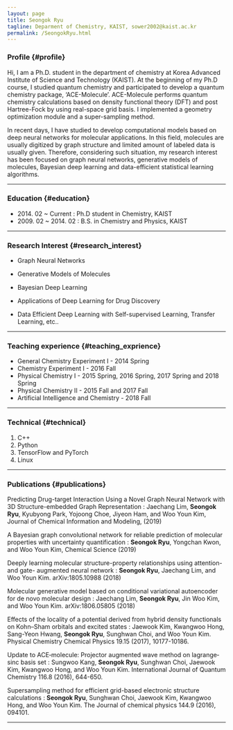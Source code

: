 ```yaml
---
layout: page
title: Seongok Ryu
tagline: Deparment of Chemistry, KAIST, sower2002@kaist.ac.kr
permalink: /SeongokRyu.html
---
```


### Profile {#profile}

Hi, I am a Ph.D. student in the department of chemistry at Korea Advanced Institute of Science and Technology (KAIST). 
At the beginning of my Ph.D course, I studied quantum chemistry and participated to develop a quantum chemistry package, ‘ACE-Molecule’. ACE-Molecule performs quantum chemistry calculations based on density functional theory (DFT) and post Hartree-Fock by using real-space grid basis. 
I implemented a geometry optimization module and a super-sampling method.

In recent days, I have studied to develop computational models based on deep neural networks for molecular applications. 
In this field, molecules are usually digitized by graph structure and limited amount of labeled data is usually given. 
Therefore, considering such situation, my research interest has been focused on graph neural networks, generative models of molecules, Bayesian deep learning and data-efficient statistical learning algorithms. 

------

### Education {#education}

* 2014\. 02 ~ Current : Ph.D student in Chemistry, KAIST
* 2009\. 02 ~ 2014\. 02 : B.S. in Chemistry and Physics, KAIST

------

### Research Interest {#research_interest}

* Graph Neural Networks

* Generative Models of Molecules

* Bayesian Deep Learning
 
* Applications of Deep Learning for Drug Discovery

* Data Efficient Deep Learning with Self-supervised Learning, Transfer Learning, etc..

-------

### Teaching experience {#teaching_exprience}

* General Chemistry Experiment I - 2014 Spring
* Chemistry Experiment I - 2016 Fall
* Physical Chemistry I - 2015 Spring, 2016 Spring, 2017 Spring and 2018 Spring 
* Physical Chemistry II - 2015 Fall and 2017 Fall
* Artificial Intelligence and Chemistry - 2018 Fall

-------

### Technical {#technical}

1. C++
1. Python
1. TensorFlow and PyTorch
1. Linux

------

### Publications {#publications}



Predicting Drug-target Interaction Using a Novel Graph Neural Network with 3D Structure-embedded Graph Representation
: Jaechang Lim, __Seongok Ryu__, Kyubyong Park, Yojoong Choe, Jiyeon Ham, and Woo Youn Kim, Journal of Chemical Information and Modeling, (2019)

A Bayesian graph convolutional network for reliable prediction of molecular properties with uncertainty quantification
: __Seongok Ryu__, Yongchan Kwon, and Woo Youn Kim, Chemical Science (2019)


Deeply learning molecular structure-property relationships using attention- and gate- augmented neural network
: __Seongok Ryu__, Jaechang Lim, and Woo Youn Kim. arXiv:1805.10988 (2018)


Molecular generative model based on conditional variational autoencoder for de novo molecular design
: Jaechang Lim, __Seongok Ryu__, Jin Woo Kim, and Woo Youn Kim. arXiv:1806.05805 (2018)


Effects of the locality of a potential derived from hybrid density functionals on Kohn–Sham orbitals and excited states 
: Jaewook Kim, Kwangwoo Hong, Sang-Yeon Hwang, __Seongok Ryu__, Sunghwan Choi, and Woo Youn Kim. Physical Chemistry Chemical Physics 19.15 (2017), 10177-10186.


Update to ACE‐molecule: Projector augmented wave method on lagrange‐sinc basis set
: Sungwoo Kang, __Seongok Ryu__, Sunghwan Choi, Jaewook Kim, Kwangwoo Hong, and Woo Youn Kim. International Journal of Quantum Chemistry 116.8 (2016), 644-650.


Supersampling method for efficient grid-based electronic structure calculations
: __Seongok Ryu__, Sunghwan Choi, Jaewook Kim, Kwangwoo Hong, and Woo Youn Kim. The Journal of chemical physics 144.9 (2016), 094101.
 
------
